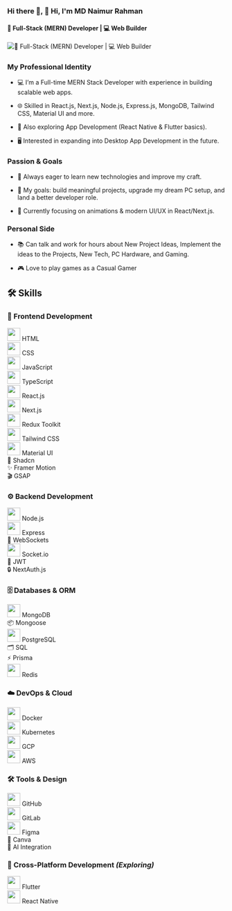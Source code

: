### Hi there 👋, 👋 Hi, I'm MD Naimur Rahman
#### 🚀 Full-Stack (MERN) Developer | 💻 Web Builder 
![🚀 Full-Stack (MERN) Developer | 💻 Web Builder ](https://arturssmirnovs.github.io/github-profile-readme-generator/images/banner.png)

### My Professional Identity

- 💻 I’m a Full-time MERN Stack Developer with experience in building scalable web apps.

- 🌐 Skilled in React.js, Next.js, Node.js, Express.js, MongoDB, Tailwind CSS, Material UI and more.

- 📱 Also exploring App Development (React Native & Flutter basics).

- 🖥️ Interested in expanding into Desktop App Development in the future.

### Passion & Goals

- 🚀 Always eager to learn new technologies and improve my craft.

- 🎯 My goals: build meaningful projects, upgrade my dream PC setup, and land a better developer role.

- 🌱 Currently focusing on animations & modern UI/UX in React/Next.js.

### Personal Side

- 📚 Can talk and work for hours about New Project Ideas, Implement the ideas to the Projects, New Tech, PC Hardware, and Gaming.

- 🎮 Love to play games as a Casual Gamer

## 🛠️ Skills  

<!-- Frontend -->
### 🎨 Frontend Development  
<p align="left" style="display: flex; flex-direction: column;">
  <span>
    <img src="https://cdn.jsdelivr.net/gh/devicons/devicon/icons/html5/html5-original.svg" width="30"/> HTML  
  </span>
  <span>
    <img src="https://cdn.jsdelivr.net/gh/devicons/devicon/icons/css3/css3-original.svg" width="30"/> CSS  
  </span>
  <span>
    <img src="https://cdn.jsdelivr.net/gh/devicons/devicon/icons/javascript/javascript-original.svg" width="30"/> JavaScript  
  </span>
  <span>
    <img src="https://cdn.jsdelivr.net/gh/devicons/devicon/icons/typescript/typescript-original.svg" width="30"/> TypeScript  
  </span>
  <span>
    <img src="https://cdn.jsdelivr.net/gh/devicons/devicon/icons/react/react-original.svg" width="30"/> React.js  
  </span>
  <span>
    <img src="https://cdn.jsdelivr.net/gh/devicons/devicon/icons/nextjs/nextjs-original.svg" width="30"/> Next.js  
  </span>
  <span>
    <img src="https://cdn.jsdelivr.net/gh/devicons/devicon/icons/redux/redux-original.svg" width="30"/> Redux Toolkit  
  </span>
  <span>
    <img src="https://cdn.jsdelivr.net/gh/devicons/devicon/icons/tailwindcss/tailwindcss-plain.svg" width="30"/> Tailwind CSS  
  </span>
  <span>
    <img src="https://cdn.jsdelivr.net/gh/devicons/devicon/icons/materialui/materialui-original.svg" width="30"/> Material UI  
  </span>
  <span>🎨 Shadcn</span>
  <span>✨ Framer Motion</span>
  <span>🎬 GSAP</span>
</p>

<!-- Backend -->
### ⚙️ Backend Development  
<p align="left" style="display: flex; flex-direction: column;">
  <span><img src="https://cdn.jsdelivr.net/gh/devicons/devicon/icons/nodejs/nodejs-original.svg" width="30"/> Node.js</span>  
  <span><img src="https://cdn.jsdelivr.net/gh/devicons/devicon/icons/express/express-original.svg" width="30"/> Express</span>  
  <span>🔌 WebSockets</span>  
  <span><img src="https://cdn.jsdelivr.net/gh/devicons/devicon/icons/socketio/socketio-original.svg" width="30"/> Socket.io</span>  
  <span>🔑 JWT</span>  
  <span>🔒 NextAuth.js</span>  
</p>

<!-- Databases -->
### 🗄️ Databases & ORM  
<p align="left" style="display: flex; flex-direction: column;">
  <span><img src="https://cdn.jsdelivr.net/gh/devicons/devicon/icons/mongodb/mongodb-original.svg" width="30"/> MongoDB</span>  
  <span>📦 Mongoose</span>  
  <span><img src="https://cdn.jsdelivr.net/gh/devicons/devicon/icons/postgresql/postgresql-original.svg" width="30"/> PostgreSQL</span>  
  <span>🗂️ SQL</span>  
  <span>⚡ Prisma</span>  
  <span><img src="https://cdn.jsdelivr.net/gh/devicons/devicon/icons/redis/redis-original.svg" width="30"/> Redis</span>  
</p>

<!-- DevOps -->
### ☁️ DevOps & Cloud  
<p align="left" style="display: flex; flex-direction: column;">
  <span><img src="https://cdn.jsdelivr.net/gh/devicons/devicon/icons/docker/docker-original.svg" width="30"/> Docker</span>  
  <span><img src="https://cdn.jsdelivr.net/gh/devicons/devicon/icons/kubernetes/kubernetes-plain.svg" width="30"/> Kubernetes</span>  
  <span><img src="https://cdn.jsdelivr.net/gh/devicons/devicon/icons/googlecloud/googlecloud-original.svg" width="30"/> GCP</span>  
  <span><img src="https://cdn.jsdelivr.net/gh/devicons/devicon/icons/amazonwebservices/amazonwebservices-original.svg" width="30"/> AWS</span>  
</p>

<!-- Tools -->
### 🛠️ Tools & Design  
<p align="left" style="display: flex; flex-direction: column;">
  <span><img src="https://cdn.jsdelivr.net/gh/devicons/devicon/icons/github/github-original.svg" width="30"/> GitHub</span>  
  <span><img src="https://cdn.jsdelivr.net/gh/devicons/devicon/icons/gitlab/gitlab-original.svg" width="30"/> GitLab</span>  
  <span><img src="https://cdn.jsdelivr.net/gh/devicons/devicon/icons/figma/figma-original.svg" width="30"/> Figma</span>  
  <span>🎨 Canva</span>  
  <span>🤖 AI Integration</span>  
</p>

<!-- Mobile -->
### 📱 Cross-Platform Development *(Exploring)*  
<p align="left" style="display: flex; flex-direction: column;">
  <span><img src="https://cdn.jsdelivr.net/gh/devicons/devicon/icons/flutter/flutter-original.svg" width="30"/> Flutter</span>  
  <span><img src="https://cdn.jsdelivr.net/gh/devicons/devicon/icons/react/react-original.svg" width="30"/> React Native</span>  
</p>





